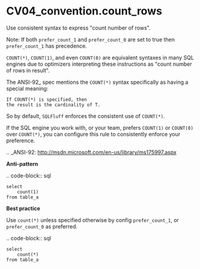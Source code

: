 # CV04_convention.count_rows

Use consistent syntax to express "count number of rows".

Note:
    If both ``prefer_count_1`` and ``prefer_count_0`` are set to true
    then ``prefer_count_1`` has precedence.

``COUNT(*)``, ``COUNT(1)``, and even ``COUNT(0)`` are equivalent syntaxes
in many SQL engines due to optimizers interpreting these instructions as
"count number of rows in result".

The ANSI-92_ spec mentions the ``COUNT(*)`` syntax specifically as
having a special meaning:

    If COUNT(*) is specified, then
    the result is the cardinality of T.

So by default, `SQLFluff` enforces the consistent use of ``COUNT(*)``.

If the SQL engine you work with, or your team, prefers ``COUNT(1)`` or
``COUNT(0)`` over ``COUNT(*)``, you can configure this rule to consistently
enforce your preference.

.. _ANSI-92: http://msdn.microsoft.com/en-us/library/ms175997.aspx

**Anti-pattern**

.. code-block:: sql

    select
        count(1)
    from table_a

**Best practice**

Use ``count(*)`` unless specified otherwise by config ``prefer_count_1``,
or ``prefer_count_0`` as preferred.

.. code-block:: sql

    select
        count(*)
    from table_a
